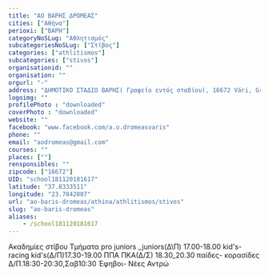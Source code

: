 ```yaml
---
title: "ΑΟ ΒΑΡΗΣ ΔΡΟΜΕΑΣ"
cities: ["Αθήνα"]
perioxi: ["ΒΑΡΗ"]
categoryNoSLug: "Αθλητισμός"
subcategoriesNoSLug: ["Στίβος"]
categories: ["athlitismos"]
subcategories: ["stivos"]
organisationid: ""
organisation: ""
orgurl: "-"
address: "ΔΗΜΟΤΙΚΟ ΣΤΑΔΙΟ ΒΑΡΗΣ( Γραφείο εντός σταδίου), 16672 Vári, Greece"
logoimg: ""
profilePhoto : "downloaded"
coverPhoto : "downloaded"
website: ""
facebook: "www.facebook.com/a.o.dromeasvaris"
phone: ""
email: "aodromeas@gmail.com"
courses: ""
places: [""]
rensponsibles: ""
zipcode: ["16672"]
UID: "school181120181617"
latitude: "37.8333511"
longitude: "23.7842007"
url: "ao-baris-dromeas/athina/athlitismos/stivos"
slug: "ao-baris-dromeas"
aliases:
    - /school181120181617
---
```



Ακαδημίες στίβου Τμήματα pro juniors _juniors(Δ\Π) 17.00-18.00 kid&#39;s-racing kid&#39;s(Δ/Π)17.30-19.00 ΠΠΑ ΠΚΑ(Δ/Σ) 18.30_20.30 παίδες- κορασίδες Δ/Π.18:30-20:30,Σαβ10:30 Έφηβοι- Νέες Αντρώ

